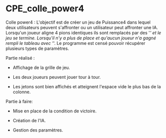 # CPE_colle_power4

Colle power4 :
L'objectif est de créer un jeu de Puissance4 dans lequel deux utilisateurs peuvent s'affronter ou un utilisateur peut affronter une IA. Lorsqu'un joueur aligne 4 pions identiques ils sont remplacés par des '*' et le jeu se termine. Lorsqu'il n'y a plus de place et qu'aucun joueur n'a gagné rempli le tableau avec '*'. Le programme est censé pouvoir récupérer plusieurs types de paramètres.

Partie réalisé :
- Affichage de la grille de jeu.

- Les deux joueurs peuvent jouer tour à tour.

- Les jetons sont bien affichés et atteignent l'espace vide le plus bas de la colonne.

Partie à faire:
- Mise en place de la condition de victoire.

- Création de l'IA.

- Gestion des paramètres.